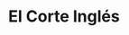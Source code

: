---
title: "El Corte Inglés"
url: /madrid/el-corte-ingles-calle-preciados/
shop: grandes almacenes
---
